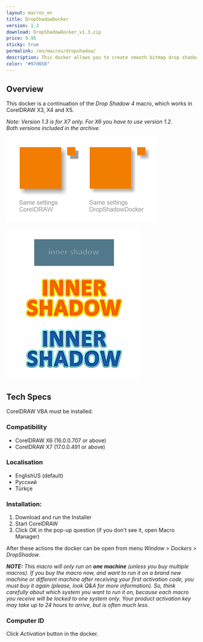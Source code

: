 ```yaml
---
layout: macros_en
title: DropShadowDocker
version: 1.3
download: DropShadowDocker_v1.3.zip
price: 9.95
sticky: true
permalink: /en/macros/dropshadow/
description: This docker allows you to create smooth bitmap drop shadows and inner shadows. Please compare it with the shadow effect in CorelDRAW, I'm sure you will find differences.
color: "#97d658"
---
```


## Overview

This docker is a continuation of the _Drop Shadow 4_ macro, which works in CorelDRAW X3, X4 and X5.

_Note: Version 1.3 is for X7 only. For X6 you have to use version 1.2.   
Both versions included in the archive._

![DropShadowDocker](/assets/macros/dropshadow/shadowsample3.png)

![DropShadowDocker](/assets/macros/dropshadow/shadowsample4.png)

## Tech Specs

CorelDRAW VBA must be installed.

### Compatibility

* CorelDRAW X6 (16.0.0.707 or above)
* CorelDRAW X7 (17.0.0.491 or above)

### Localisation

* EnglishUS (default)
* Русский
* Türkçe

### Installation:
    
1. Download and run the Installer
2. Start CorelDRAW
3. Click OK in the pop-up question (if you don't see it, open Macro Manager)

After these actions the docker can be open from menu _Window > Dockers > DropShadow_.

_**NOTE:** This macro will only run on **one machine** (unless you buy multiple macros). If you buy the macro now, and want to run it on a brand new machine or different machine after receiving your first activation code, you must buy it again (please, look Q&A for more information). So, think carefully about which system you want to run it on, because each macro you receive will be locked to one system only. Your product activation key may take up to 24 hours to arrive, but is often much less._

### Computer ID

Click _Activation_ button in the docker.
